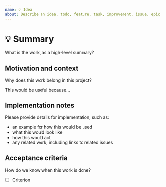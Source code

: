 ```yaml
---
name: 💡 Idea
about: Describe an idea, todo, feature, task, improvement, issue, epic, or story
---
```


# 💡 Summary #

What is the work, as a high-level summary?

## Motivation and context ##

Why does this work belong in this project?

This would be useful because...

## Implementation notes ##

Please provide details for implementation, such as:

- an example for how this would be used
- what this would look like
- how this would act
- any related work, including links to related issues

## Acceptance criteria ##

How do we know when this work is done?

- [ ] Criterion
